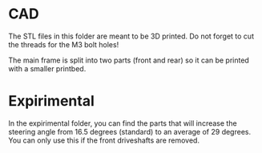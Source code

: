 # CAD

The STL files in this folder are meant to be 3D printed. Do not forget to cut the threads for the M3 bolt holes!

The main frame is split into two parts (front and rear) so it can be printed with a smaller printbed.

# Expirimental

In the expirimental folder, you can find the parts that will increase the steering angle from 16.5 degrees (standard) to an average of 29 degrees. 
You can only use this if the front driveshafts are removed.


